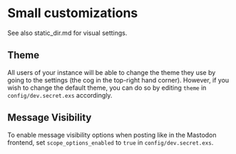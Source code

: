 # Small customizations

See also static_dir.md for visual settings.

## Theme

All users of your instance will be able to change the theme they use by going to the settings (the cog in the top-right hand corner). However, if you wish to change the default theme, you can do so by editing `theme` in `config/dev.secret.exs` accordingly.

## Message Visibility

To enable message visibility options when posting like in the Mastodon frontend, set
`scope_options_enabled` to `true` in `config/dev.secret.exs`.
